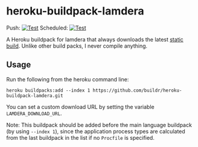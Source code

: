 # heroku-buildpack-lamdera

Push: [![Test](https://github.com/buildrtech/heroku-buildpack-lamdera/actions/workflows/test.yml/badge.svg?event=push)](https://github.com/buildrtech/heroku-buildpack-lamdera/actions/workflows/test.yml)
Scheduled: [![Test](https://github.com/buildrtech/heroku-buildpack-lamdera/actions/workflows/test.yml/badge.svg?event=schedule)](https://github.com/buildrtech/heroku-buildpack-lamdera/actions/workflows/test.yml)

A Heroku buildpack for lamdera that always downloads the latest [static build](https://dashboard.lamdera.app/docs/download).
Unlike other build packs, I never compile anything.

## Usage

Run the following from the heroku command line:

```
heroku buildpacks:add --index 1 https://github.com/buildr/heroku-buildpack-lamdera.git
```

You can set a custom download URL by setting the variable `LAMDERA_DOWNLOAD_URL`.

Note: This buildpack should be added before the main language buildpack (by using `--index 1`),
since the application process types are calculated from the last buildpack in the list if no
`Procfile` is specified.
